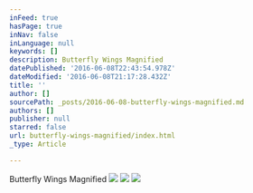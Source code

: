 ```yaml
---
inFeed: true
hasPage: true
inNav: false
inLanguage: null
keywords: []
description: Butterfly Wings Magnified
datePublished: '2016-06-08T22:43:54.978Z'
dateModified: '2016-06-08T21:17:28.432Z'
title: ''
author: []
sourcePath: _posts/2016-06-08-butterfly-wings-magnified.md
authors: []
publisher: null
starred: false
url: butterfly-wings-magnified/index.html
_type: Article

---
```

Butterfly Wings Magnified
![](https://the-grid-user-content.s3-us-west-2.amazonaws.com/1be8cd87-4576-4419-a56b-72e979002368.jpg)
![](https://the-grid-user-content.s3-us-west-2.amazonaws.com/7b830d0c-3f01-4c6e-b504-ff068c8c9f12.jpg)
![](https://the-grid-user-content.s3-us-west-2.amazonaws.com/99928375-ad3b-40a4-ab05-c2d2d8825940.jpg)